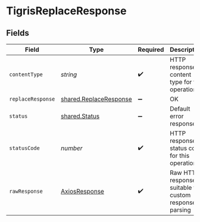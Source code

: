# TigrisReplaceResponse


## Fields

| Field                                                                   | Type                                                                    | Required                                                                | Description                                                             |
| ----------------------------------------------------------------------- | ----------------------------------------------------------------------- | ----------------------------------------------------------------------- | ----------------------------------------------------------------------- |
| `contentType`                                                           | *string*                                                                | :heavy_check_mark:                                                      | HTTP response content type for this operation                           |
| `replaceResponse`                                                       | [shared.ReplaceResponse](../../../sdk/models/shared/replaceresponse.md) | :heavy_minus_sign:                                                      | OK                                                                      |
| `status`                                                                | [shared.Status](../../../sdk/models/shared/status.md)                   | :heavy_minus_sign:                                                      | Default error response                                                  |
| `statusCode`                                                            | *number*                                                                | :heavy_check_mark:                                                      | HTTP response status code for this operation                            |
| `rawResponse`                                                           | [AxiosResponse](https://axios-http.com/docs/res_schema)                 | :heavy_check_mark:                                                      | Raw HTTP response; suitable for custom response parsing                 |